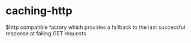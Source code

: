 caching-http
============

$http compatible factory which provides a fallback to the last successful response at failing GET requests
